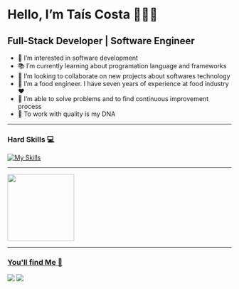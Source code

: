 <h1> Hello, I’m Taís Costa 🙋🏽‍♀️ </h1>

<h2> Full-Stack Developer | Software Engineer </h2>

- 👀 I’m interested in software development
- 📚 I’m currently learning about programation language and frameworks
- 💞️ I’m looking to collaborate on new projects about softwares technology
- 🍉 I’m a food engineer. I have seven years of experience at food industry  ❤
- 🎯 I’m able to solve problems and to find continuous improvement process
- 🧬 To work with quality is my DNA

------------------------------------------------------------------------------------------------------------------------------------------------------------------------------------------------------------------------------------------------
### Hard Skills 💻

[![My Skills](https://skillicons.dev/icons?i=html,css,js,react,nodejs)](https://skillicons.dev)

-----------------------------------------------------------------------------------------------------------------------------------------------------------------------------------------------------------------------------
<div>
<a href="https://github.com/taiscostaeng/">
<img loading="lazy" height="150em" src="https://github-readme-stats.vercel.app/api/top-langs/?username=taiscostaeng&layout=compact&langs_count=7&theme=dracula"/>
</div>
  
------------------------------------------------------------------------------------------------------------------------------------------------------------------------------------------------------------------------------------------------
### You'll find Me 🚩

<div>
<a href="https://www.linkedin.com/in/taiscosta-engenheira/" target="_blank"><img loading="lazy" src="https://img.shields.io/badge/-LinkedIn-%230077B5?style=for-the-badge&logo=linkedin&logoColor=white" target="_blank"></a> 
<a href = "mailto:taiscosta.eng@gmail.com"><img loading="lazy" src="https://img.shields.io/badge/Gmail-D14836?style=for-the-badge&logo=gmail&logoColor=white" target="_blank"></a>
</div>
